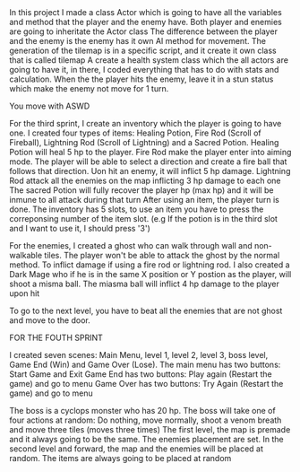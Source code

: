 ##
In this project I made a class Actor which is going to have all the variables and method that the player and the enemy have. Both player and enemies are going to inheritate the Actor class
The difference between the player and the enemy is the enemy has it own AI method for movement. 
The generation of the tilemap is in a specific script, and it create it own class that is called tilemap
A create a health system class which the all actors are going to have it, in there, I coded everything that has to do with stats and calculation.
When the the player hits the enemy, leave it in a stun status which make the enemy not move for 1 turn.


You move with ASWD

For the third sprint, I create an inventory which the player is going to have one. I created four types of items: Healing Potion, Fire Rod (Scroll of Fireball), Lightning Rod (Scroll of Lightning) and a Sacred Potion.
Healing Potion will heal  5 hp to the player.
Fire Rod make the player enter into aiming mode. The player will be able to select a direction and create a fire ball that follows that direction. Uon hit an enemy, it will inflict 5 hp damage.
Lightning Rod attack all the enemies on the map inflicting 3 hp damage to each one
The sacred Potion will fully recover the player hp (max hp) and it will be inmune to all attack during that turn
After using an item, the player turn is done.
The inventory has 5 slots, to use an item you have to press the correponsing number of the item slot. (e.g If the potion is in the third slot and I want to use it, I should press '3')

For the enemies, I created a ghost who can walk through wall and non-walkable tiles. The player won't be able to attack the ghost by the normal method. To inflict damage if using a fire rod or lightning rod.
I also created a Dark Mage who if he is in the same X position or Y postion as the player, will shoot a misma ball. The miasma ball will inflict 4 hp damage to the player upon hit

To go to the next level, you have to beat all the enemies that are not ghost and move to the door. 

FOR THE FOUTH SPRINT

I created seven scenes: Main Menu, level 1, level 2, level 3, boss level, Game End (Win) and Game Over (Lose).
The main menu has two buttons: Start Game and Exit
Game End has two buttons: Play again (Restart the game) and go to menu
Game Over has two buttons: Try Again (Restart the game) and go to menu

The boss is a cyclops monster who has 20 hp. The boss will take one of four actions at random: Do nothing, move normally, shoot a venom breath and move three tiles (moves three times)
The first level, the map is premade and it always going to be the same. The enemies placement are set. 
In the second level and forward, the map and the enemies will be placed at random.
The items are always going to be placed at random

##
